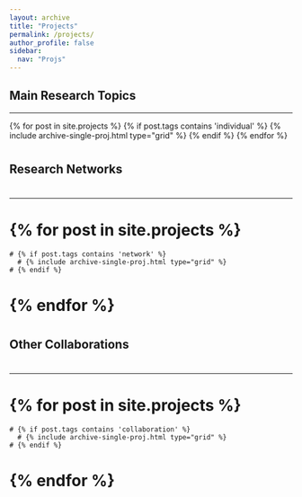 ```yaml
---
layout: archive
title: "Projects"
permalink: /projects/
author_profile: false
sidebar:
  nav: "Projs"
---
```


<h2>Main Research Topics</h2>
<hr>
<div class="grid">
<div class="wrapper">
  {% for post in site.projects %}
    {% if post.tags contains 'individual' %}
      {% include archive-single-proj.html type="grid" %}
    {% endif %}
  {% endfor %}
</div>
</div>

# <hr-bold>
# <h2>Research Networks</h2>
# <hr>

# <div class="grid">
# <div class="wrapper">
  # {% for post in site.projects %}
    # {% if post.tags contains 'network' %}
      # {% include archive-single-proj.html type="grid" %}
    # {% endif %}
  # {% endfor %}
# </div>
# </div>


# <hr-bold>
# <h2>Other Collaborations</h2>
# <hr>

# <div class="grid">
# <div class="wrapper">
  # {% for post in site.projects %}
    # {% if post.tags contains 'collaboration' %}
      # {% include archive-single-proj.html type="grid" %}
    # {% endif %}
  # {% endfor %}
# </div>
# </div>
